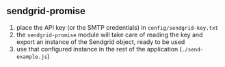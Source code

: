 ## sendgrid-promise

1. place the API key (or the SMTP credentials) in `config/sendgrid-key.txt`
2. the `sendgrid-promise` module will take care of reading the key and export an instance of the Sendgrid object, ready to be used
3. use that configured instance in the rest of the application (`./send-example.js`)